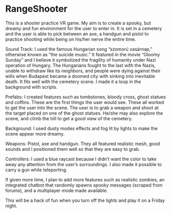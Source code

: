 # RangeShooter
This is a shooter practice VR game. My aim is to create a spooky, but dreamy and fun environment for the user to enter in. It is set in a cemetery and the user is able to pick between an axe, a handgun and pistol to practice shooting while being on his/her nerve the entire time.

Sound Track: I used the famous Hungarian song “szomorú vasárnap,” otherwise known as “the suicide music.” It featured in the movie “Gloomy Sunday” and I believe it symbolized the fragility of humanity under Nazi operation of Hungary. The Hungarians fought to the last with the Nazis, unable to withdraw like its neighbors, and people were dying against their wills when Budapest became a doomed city with sinking into inevitable death. It fits well with the cemetery scene. I made it a loop in the background with scripts. 

Prefabs: I created features such as tombstones, bloody cross, ghost statues and coffins. These are the first things the user would see. These all worked to get the user into the scene. The user is to grab a weapon and shoot at the target placed on one of the ghost statues. He/she may also explore the scene, and climb the hill to get a good view of the cemetery. 

Background: I used dusty modes effects and fog lit by lights  to make the scene appear more dreamy. 

Weapons: Pistol, axe and handgun. They all featured realistic mesh, good sounds and I positioned them well so that they are easy to grab. 

Controllers: I used a blue raycast because I didn’t want the color to take away any attention from the user’s surroundings. I also made it possible to carry a gun while teleporting. 



If given more time, I plan to add more features such as realistic zombies, an integrated chatbot that randomly spawns spooky messages (scraped from forums), and a multiplayer mode made available. 

This will be a hack of fun when you turn off the lights and play it on a Friday night. 


